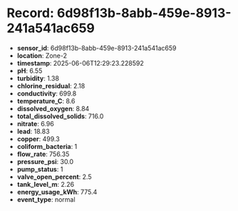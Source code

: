 # Record: 6d98f13b-8abb-459e-8913-241a541ac659

- **sensor_id**: 6d98f13b-8abb-459e-8913-241a541ac659
- **location**: Zone-2
- **timestamp**: 2025-06-06T12:29:23.228592
- **pH**: 6.55
- **turbidity**: 1.38
- **chlorine_residual**: 2.18
- **conductivity**: 699.8
- **temperature_C**: 8.6
- **dissolved_oxygen**: 8.84
- **total_dissolved_solids**: 716.0
- **nitrate**: 6.96
- **lead**: 18.83
- **copper**: 499.3
- **coliform_bacteria**: 1
- **flow_rate**: 756.35
- **pressure_psi**: 30.0
- **pump_status**: 1
- **valve_open_percent**: 2.5
- **tank_level_m**: 2.26
- **energy_usage_kWh**: 775.4
- **event_type**: normal